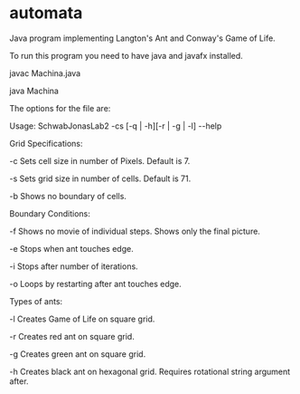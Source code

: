 # automata
Java program implementing Langton's Ant and Conway's Game of Life.


To run this program you need to have java and javafx installed.

  javac Machina.java

  java Machina 


The options for the file are:

Usage: SchwabJonasLab2 -cs [-q | -h][-r | -g | -l] --help

Grid Specifications:

  -c  Sets cell size in number of Pixels. Default is 7.
 
  -s  Sets grid size in number of cells. Default is 71.
  
  -b  Shows no boundary of cells.
  
Boundary Conditions:
  
  -f Shows no movie of individual steps. Shows only the final picture.
  
  -e Stops when ant touches edge.
  
  -i Stops after number of iterations.
  
  -o Loops by restarting after ant touches edge.
  
Types of ants:
  
  -l Creates Game of Life on square grid.
  
  -r Creates red ant on square grid.
  
  -g Creates green ant on square grid.
  
  -h Creates black ant on hexagonal grid. Requires rotational string argument after.
